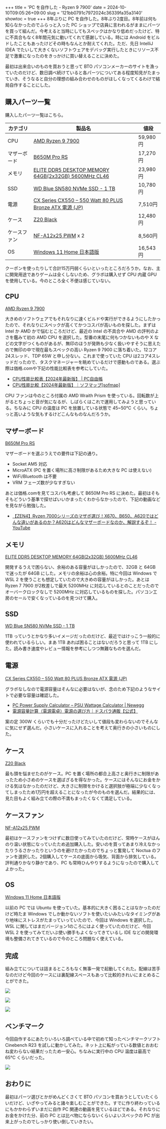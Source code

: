 +++
title = 'PC を自作した - Ryzen 9 7900'
date = 2024-10-10T09:05:26+09:00
slug = '121bb0791c7972024c36339fa35a3140'
showtoc = true
+++
8年ぶりに PC を自作した。8年ぶり2度目。8年前は何も知らなかったのでふらっと入った PC ショップで店員に言われるがままにパーツを買って組んだ。今考えると当時にしてもスペックはかなり低めだったけど、特に不具合もなく8年間元気に動いてくれて感謝している。時には Android をビルドしたこともあったけどその時もなんとか耐えてくれた。ただ、先日 IntelliJ IDEA でたいして大きくないソフトウェアをデバッグ実行したときにリソース不足で激重になったのをきっかけに買い替えることに決めた。

最初は出来合いのものを買おうと思って BTO パソコンメーカーのサイトを漁っていたのだけど、数日調べ続けていると各パーツについてある程度知見がたまっていき、そうなると自分の理想の組み合わせのものがほしくなってくるわけで結局自作することにした。

## 購入パーツ一覧

購入したパーツ一覧はこちら。

| カテゴリ     | 製品名                                                                                                                                                                                                            | 値段     |
| ------------ | ----------------------------------------------------------------------------------------------------------------------------------------------------------------------------------------------------------------- | -------- |
| CPU          | <a href="https://www.amd.com/ja/products/processors/desktops/ryzen/7000-series/amd-ryzen-9-7900.html" target="_blank">AMD Ryzen 9 7900</a>                                                                        | 59,980円 |
| マザーボード | <a href="https://www.asrock.com.tw/mb/AMD/B650M%20Pro%20RS/index.jp.asp" target="_blank">B650M Pro RS</a>                                                                                                         | 17,270円 |
| メモリ       | <a href="https://www.teamgroupinc.com/jp/product-detail/memory/TEAMGROUP/elite-u-dimm-ddr5/elite-u-dimm-ddr5-TED564G5600C46DC01/" target="_blank">ELITE DDR5 DESKTOP MEMORY 64GB(2x32GB) 5600MHz CL46</a>         | 23,980円 |
| SSD          | <a href="https://shop.sandisk.com/ja-jp/products/ssd/internal-ssd/wd-blue-sn580-nvme-ssd?sku=WDS100T3B0E-00CHF0" target="_blank">WD Blue SN580 NVMe SSD - 1 TB</a>                                                  | 10,780円 |
| 電源         | <a href="https://www.corsair.com/jp/ja/p/psu/cp-9020277-jp/cx-series-cx550-550-watt-80-plus-bronze-atx-power-supply-jp-cp-9020277-jp" target="_blank">CX Series CX550 – 550 Watt 80 PLUS Bronze ATX 電源 (JP)</a> | 7,510円  |
| ケース       | <a href="https://www.jonsbo.com/en/products/Z20Black.html" target="_blank">Z20 Black</a>                                                                                                                          | 12,480円 |
| ケースファン | <a href="https://noctua.at/en/nf-a12x25-pwm" target="_blank">NF-A12x25 PWM</a> x 2                                                                                                                                | 8,560円  |
| OS           | <a href="https://www.microsoft.com/ja-jp/d/windows-11-home/dg7gmgf0krt0" target="_blank">Windows 11 Home 日本語版</a>                                                                                             | 16,543円 |

クーポンを使ったりして合計15万円弱くらいといったところだろうか。なお、主に開発用途でありゲームは全くしないため、グラボは購入せず CPU 内蔵 GPU を使用している。今のところ全く不便は感じていない。

## CPU

<a href="https://www.amd.com/ja/products/processors/desktops/ryzen/7000-series/amd-ryzen-9-7900.html" target="_blank">AMD Ryzen 9 7900</a>

大きめのソフトウェアでもそれなりに速くビルドや実行ができるようにしたかったので、それなりにスペックが高くてかつコスパが高いものを探した。まずは Intel か AMD かで悩むところだけど、最近の Intel の不具合や AMD の評判のよさを鑑みて初の AMD CPU を選択した。型番の末尾に何もつかないものや X などの文字がつくものがあるが、無印のほうが発熱も少なく扱いやすそうに思えたので無印の中で現在最もスペックの高い Ryzen 9 7900 に落ち着いた。12コア24スレッド、TDP 65W と申し分ない。これまで使っていた CPU は2コア4スレッドだったので、タスクマネージャーを眺めているだけで感動ものである。選ぶ際は価格.comや下記の性能比較表を参考にしていた。

- <a href="https://pcfreebook.com/article/450856544.html" target="_blank">CPU性能比較表【2024年最新版】 | PC自由帳</a>
- <a href="https://www.sofmap.com/contents/?id=nw_ga_cpu&sid=0" target="_blank">CPU性能比較【2024年最新版】｜ソフマップ[sofmap]</a>

CPU ファンは今のところ付属の AMD Wraith Prism を使っている。回転数が上がるとちょっと音が気になるが、しばらくはこれで運用してみようと思っている。ちなみに CPU の温度は PC を放置している状態で 45~50℃  くらい。ちょっと高いような気もするけどこんなものなんだろうか。

## マザーボード

<a href="https://www.asrock.com.tw/mb/AMD/B650M%20Pro%20RS/index.jp.asp" target="_blank">B650M Pro RS</a>

マザーボードを選ぶうえでの要件は下記の通り。

- Socket AM5 対応
- MicroATX (PC を置く場所に高さ制限があるため大きな PC は使えない)
- WiFi/Bluetooth は不要
- VRM フェーズ数が少なすぎない

あとは価格.comを見てコスパも考慮して B650M Pro RS に決めた。最初はそもそもどういう基準で探せばいいかまったくわからなかったので、下記の動画などを見ながら勉強した。

- <a href="https://www.youtube.com/watch?v=A1wDJ7ZTyHc" target="_blank">【ZEN4】Ryzen 7000シリーズのマザボ選び！X670、B650、A620ではどんな違いがあるのか？A620はどんなマザーボードなのか、解説するぞ！ - YouTube</a>

## メモリ

<a href="https://www.teamgroupinc.com/jp/product-detail/memory/TEAMGROUP/elite-u-dimm-ddr5/elite-u-dimm-ddr5-TED564G5600C46DC01/" target="_blank">ELITE DDR5 DESKTOP MEMORY 64GB(2x32GB) 5600MHz CL46</a>

開発するうえで困らない、余裕のある容量がほしかったので、32GB と 64GB で迷ったが 64GB にした。メモリの余裕は心の余裕。特に今回は Windows で WSL 2 を使うことも想定していたので大きめの容量がほしかった。あとは Ryzen 7 7900 が2枚差しで最大 5200MHz に対応しているとのことだったのでオーバークロックなしで 5200MHz に対応しているものを探した。パソコン工房のセールで安くなっているのを見つけて購入。

## SSD

<a href="https://shop.sandisk.com/ja-jp/products/ssd/internal-ssd/wd-blue-sn580-nvme-ssd?sku=WDS100T3B0E-00CHF0" target="_blank">WD Blue SN580 NVMe SSD - 1 TB</a>

1TB っていうとかなり多いイメージだったのだけど、最近ではけっこう一般的に使われているらしい。まあ 1TB あれば困ることはないだろうと思って 1TB にした。読み書き速度やレビュー情報を参考にしつつ無難なものを選んだ。

## 電源

<a href="https://www.corsair.com/jp/ja/p/psu/cp-9020277-jp/cx-series-cx550-550-watt-80-plus-bronze-atx-power-supply-jp-cp-9020277-jp" target="_blank">CX Series CX550 – 550 Watt 80 PLUS Bronze ATX 電源 (JP)</a>

グラボなしなので電源容量はそんなに必要はないが、念のため下記のようなサイトで必要な容量は確認した。

- <a href="https://www.newegg.com/tools/power-supply-calculator" target="_blank">PC Power Supply Calculator – PSU Wattage Calculator | Newegg</a>
- <a href="https://www.dospara.co.jp/5info/cts_str_power_calculation_main.html" target="_blank">電源容量計算（電源電卓）電源の選び方｜ドスパラ通販【公式】</a>

案の定 300W くらいでも十分だったけどたいして値段も変わらないのでそんなに気にせず選んだ。小さいケースに入れることを考えて奥行きの小さいものにした。

## ケース

<a href="https://www.jonsbo.com/en/products/Z20Black.html" target="_blank">Z20 Black</a>

最も頭を悩ませたのがケース。PC を置く場所の都合上高さと奥行きに制限があったため小さめのケースを選ばざるを得なかった。ケースにはそんなにお金をかける気はなかったのだけど、大きさに制限をかけると選択肢が極端に少なくなってしまったため1万円を超えることになったが今のものを選んだ。結果的には、見た目もよく組み立ての際の不満もまったくなくて満足している。

## ケースファン

<a href="https://noctua.at/en/nf-a12x25-pwm" target="_blank">NF-A12x25 PWM</a>

最初はケースファンをつけずに数日使ってみていたのだけど、常時ケースがほんのり温い状態になっていたため追加購入した。安いのを買ってあまり冷えなかったりうるさかったりというのを避けたかったのでちょっと奮発して Noctua のファンを選択した。2個購入してケースの底面から吸気、背面から排気している。評判通りかなり静かであり、PC も常時ひんやりするようになったので購入してよかった。

## OS

<a href="https://www.microsoft.com/ja-jp/d/windows-11-home/dg7gmgf0krt0" target="_blank">Windows 11 Home 日本語版</a>

以前の PC では Ubuntu を使っていた。基本的に大きく困ることはなかったのだけど時たま Windows でしか動かないソフトを使いたいみたいなタイミングがあり地味にストレスがたまっていっていたので、今回は Windows を選択した。WSL に関してはまだバージョン1のころにはよく使っていたのだけど、今回 WSL 2 を使ってみてだいぶ使い勝手もよくなってきているし IDE などの開発環境も整備されてきているので今のところ問題なく使えている。

## 完成

組み立てについては詰まるところもなく無事一発で起動してくれた。配線は苦手なのだけど今回のケースには裏配線スペースもあって比較的きれいにまとめることができた。

![](../image/20241010-build-pc-01.jpg)

![](../image/20241010-build-pc-02.jpg)

![](../image/20241010-build-pc-03.jpg)

## ベンチマーク

今回自作するにあたりいろいろ調べている中で初めて知ったベンチマークソフト Cinebench R23 を試しに動かしてみた。ネット上に転がっている数値とおおむね変わらない結果だったため一安心。ちなみに実行中の CPU 温度は最高で 65℃ くらいだった。

![](../image/20241010-build-pc-04.jpg)

## おわりに

最初はパーツ選びとかがめんどくさくて BTO パソコンを買おうとしていたくらいだけど、いざやってみると諸々楽しむことができた。すでに作り終わっているにもかかわらずいまだに自作 PC 関連の動画を見ているほどである。それなりにお金をかけた分、前の PC とは比べ物にならないくらいよいスペックの PC が出来上がったのでしっかり使い倒していきたい。

